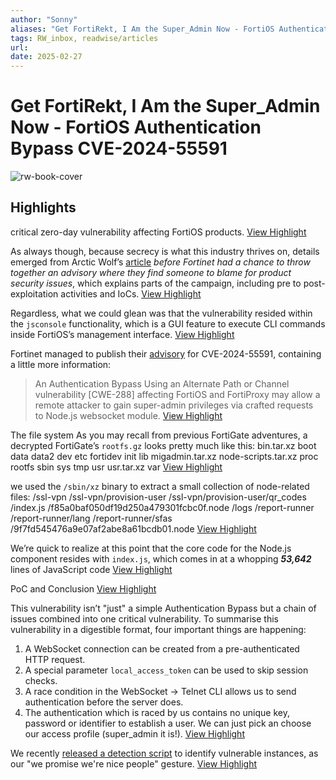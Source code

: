```yaml
---
author: "Sonny"
aliases: "Get FortiRekt, I Am the Super_Admin Now - FortiOS Authentication Bypass CVE-2024-55591"
tags: RW_inbox, readwise/articles
url: 
date: 2025-02-27
---
```

# Get FortiRekt, I Am the Super_Admin Now - FortiOS Authentication Bypass CVE-2024-55591

![rw-book-cover](https://labs.watchtowr.com/content/images/2025/01/fortirekt-1.png)

## Highlights


critical zero-day vulnerability affecting FortiOS products.
[View Highlight](https://read.readwise.io/read/01jn44xxj9khhpzsh6detgsv91)



As always though, because secrecy is what this industry thrives on, details emerged from Arctic Wolf’s [article](https://arcticwolf.com/resources/blog/console-chaos-targets-fortinet-fortigate-firewalls/?ref=labs.watchtowr.com) *before Fortinet had a chance to throw together an advisory where they find someone to blame for product security issues*, which explains parts of the campaign, including pre to post-exploitation activities and IoCs.
[View Highlight](https://read.readwise.io/read/01jn44y7vdx90sv4fdt60xvy8n)



Regardless, what we could glean was that the vulnerability resided within the `jsconsole` functionality, which is a GUI feature to execute CLI commands inside FortiOS’s management interface.
[View Highlight](https://read.readwise.io/read/01jn44ycabvssjd1dwqt2ptjfg)



Fortinet managed to publish their [advisory](https://www.fortiguard.com/psirt/FG-IR-24-535?ref=labs.watchtowr.com) for CVE-2024-55591, containing a little more information:
 > An Authentication Bypass Using an Alternate Path or Channel vulnerability [CWE-288] affecting FortiOS and FortiProxy may allow a remote attacker to gain super-admin privileges via crafted requests to Node.js websocket module.
[View Highlight](https://read.readwise.io/read/01jn44yvdx27xnpn6hhknejh3a)



The file system
 As you may recall from previous FortiGate adventures, a decrypted FortiGate’s `rootfs.gz` looks pretty much like this:
 bin.tar.xz
 boot
 data
 data2
 dev
 etc
 fortidev
 init
 lib
 migadmin.tar.xz
 node-scripts.tar.xz
 proc
 rootfs
 sbin
 sys
 tmp
 usr
 usr.tar.xz
 var
[View Highlight](https://read.readwise.io/read/01jn44z4nez8c1dc8473dbsj7g)



we used the `/sbin/xz` binary to extract a small collection of node-related files:
 /ssl-vpn
 /ssl-vpn/provision-user
 /ssl-vpn/provision-user/qr_codes
 /index.js
 /f85a0baf050df19d250a479301fcbc0f.node
 /logs
 /report-runner
 /report-runner/lang
 /report-runner/sfas
 /9f7fd545476a9e07af2abe8a61bcdb01.node
[View Highlight](https://read.readwise.io/read/01jn450ay84wc1gcvbb1vc529a)



We’re quick to realize at this point that the core code for the Node.js component resides with `index.js`, which comes in at a whopping ***53,642*** lines of JavaScript code
[View Highlight](https://read.readwise.io/read/01jn450pyv79xrgbfxsjkapb3e)



PoC and Conclusion
[View Highlight](https://read.readwise.io/read/01jn453w0fgff3v8ntfa7yw8z5)



This vulnerability isn’t "just" a simple Authentication Bypass but a chain of issues combined into one critical vulnerability. To summarise this vulnerability in a digestible format, four important things are happening:
 1. A WebSocket connection can be created from a pre-authenticated HTTP request.
 2. A special parameter `local_access_token` can be used to skip session checks.
 3. A race condition in the WebSocket → Telnet CLI allows us to send authentication before the server does.
 4. The authentication which is raced by us contains no unique key, password or identifier to establish a user. We can just pick an choose our access profile (super_admin it is!).
[View Highlight](https://read.readwise.io/read/01jn4544sm07266swjhfyejwtf)



We recently [released a detection script](https://github.com/watchtowrlabs/fortios-auth-bypass-check-CVE-2024-55591/tree/main?ref=labs.watchtowr.com) to identify vulnerable instances, as our "we promise we're nice people" gesture.
[View Highlight](https://read.readwise.io/read/01jn454y1k0mpr16xk2z0d0q3t)

